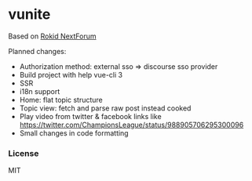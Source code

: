 # vunite

Based on [Rokid NextForum](https://github.com/Rokid/NextForum)

Planned changes:

* Authorization method: external sso => discourse sso provider
* Build project with help vue-cli 3
* SSR
* i18n support
* Home: flat topic structure
* Topic view: fetch and parse raw post instead cooked
* Play video from twitter & facebook links like https://twitter.com/ChampionsLeague/status/988905706295300096
* Small changes in code formatting

### License

MIT
